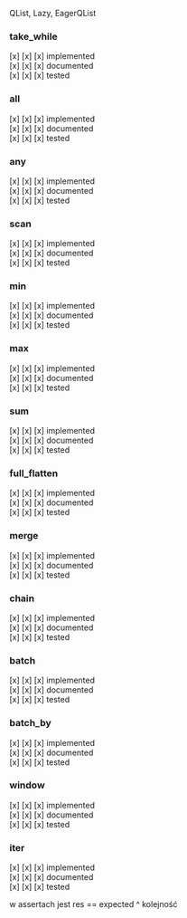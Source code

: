 QList, Lazy, EagerQList
### take_while
[x] [x] [x] implemented \
[x] [x] [x] documented \
[x] [x] [x] tested

### all
[x] [x] [x] implemented \
[x] [x] [x] documented \
[x] [x] [x] tested

### any
[x] [x] [x] implemented \
[x] [x] [x] documented \
[x] [x] [x] tested

### scan
[x] [x] [x] implemented \
[x] [x] [x] documented \
[x] [x] [x] tested

### min
[x] [x] [x] implemented \
[x] [x] [x] documented \
[x] [x] [x] tested

### max
[x] [x] [x] implemented \
[x] [x] [x] documented \
[x] [x] [x] tested

### sum
[x] [x] [x] implemented \
[x] [x] [x] documented \
[x] [x] [x] tested

### full_flatten
[x] [x] [x] implemented \
[x] [x] [x] documented \
[x] [x] [x] tested

### merge
[x] [x] [x] implemented \
[x] [x] [x] documented \
[x] [x] [x] tested

### chain
[x] [x] [x] implemented \
[x] [x] [x] documented \
[x] [x] [x] tested

### batch
[x] [x] [x] implemented \
[x] [x] [x] documented \
[x] [x] [x] tested

### batch_by
[x] [x] [x] implemented \
[x] [x] [x] documented \
[x] [x] [x] tested

### window
[x] [x] [x] implemented \
[x] [x] [x] documented \
[x] [x] [x] tested

### iter
[x] [x] [x] implemented \
[x] [x] [x] documented \
[x] [x] [x] tested

w assertach jest res == expected
^ kolejność